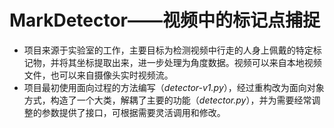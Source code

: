 # MarkDetector——视频中的标记点捕捉

- 项目来源于实验室的工作，主要目标为检测视频中行走的人身上佩戴的特定标记物，并将其坐标提取出来，进一步处理为角度数据。视频可以来自本地视频文件，也可以来自摄像头实时视频流。
- 项目最初使用面向过程的方法编写（*detector-v1.py*），经过重构改为面向对象方式，构造了一个大类，解耦了主要的功能（*detector.py*），并为需要经常调整的参数提供了接口，可根据需要灵活调用和修改。
